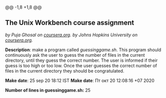 @@ -1,8 +1,8 @@
## The Unix Workbench course assignment
*by Puja Ghosal on [coursera.org](https://www.coursera.org/).*
*by Johns Hopkins University on [coursera.org](https://www.coursera.org/).*

**Description**: make a program called *guessinggame.sh*. This program should continuously ask the user to guess the number of files in the current directory, until they guess the correct number. The user is informed if their guess is too high or too low. Once the user guesses the correct number of files in the current directory they should be congratulated.

**Make date**: 25 sep 20 18:12 IST
**Make date**: Пт окт 20 12:08:16 +07 2020

**Number of lines in guessinggame.sh:** 25
